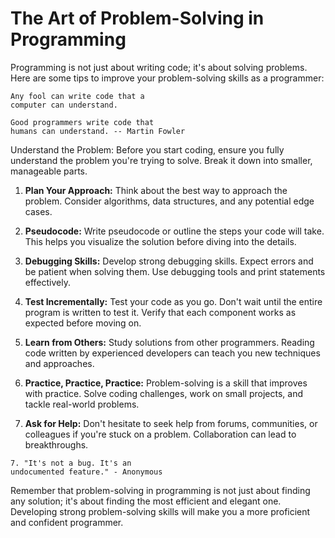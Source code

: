 # The Art of Problem-Solving in Programming

Programming is not just about writing code; it's about solving problems. Here are some tips to improve your problem-solving skills as a programmer:
```
Any fool can write code that a 
computer can understand. 

Good programmers write code that 
humans can understand. -- Martin Fowler
```
Understand the Problem: Before you start coding, ensure you fully understand the problem you're trying to solve. Break it down into smaller, manageable parts.

1. **Plan Your Approach:** Think about the best way to approach the problem. Consider algorithms, data structures, and any potential edge cases.

2. **Pseudocode:** Write pseudocode or outline the steps your code will take. This helps you visualize the solution before diving into the details.

3. **Debugging Skills:** Develop strong debugging skills. Expect errors and be patient when solving them. Use debugging tools and print statements effectively.

4. **Test Incrementally:** Test your code as you go. Don't wait until the entire program is written to test it. Verify that each component works as expected before moving on.

5. **Learn from Others:** Study solutions from other programmers. Reading code written by experienced developers can teach you new techniques and approaches.

6. **Practice, Practice, Practice:** Problem-solving is a skill that improves with practice. Solve coding challenges, work on small projects, and tackle real-world problems.

7. **Ask for Help:** Don't hesitate to seek help from forums, communities, or colleagues if you're stuck on a problem. Collaboration can lead to breakthroughs.
```
7. "It's not a bug. It's an 
undocumented feature." - Anonymous
```
Remember that problem-solving in programming is not just about finding any solution; it's about finding the most efficient and elegant one. Developing strong problem-solving skills will make you a more proficient and confident programmer.